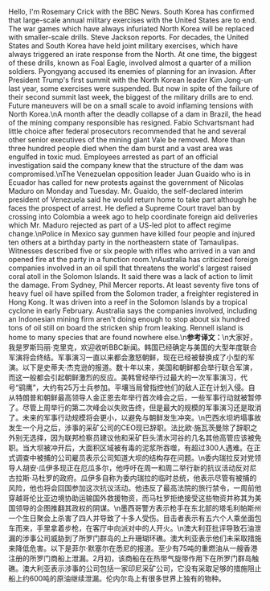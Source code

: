 Hello, I'm Rosemary Crick with the BBC News. South Korea has confirmed that large-scale annual military exercises with the United States are to end. The war games which have always infuriated North Korea will be replaced with smaller-scale drills. Steve Jackson reports. For decades, the United States and South Korea have held joint military exercises, which have always triggered an irate response from the North. At one time, the biggest of these drills, known as Foal Eagle, involved almost a quarter of a million soldiers. Pyongyang accused its enemies of planning for an invasion. After President Trump's first summit with the North Korean leader Kim Jong-un last year, some exercises were suspended. But now in spite of the failure of their second summit last week, the biggest of the military drills are to end. Future maneuvers will be on a small scale to avoid inflaming tensions with North Korea.\nA month after the deadly collapse of a dam in Brazil, the head of the mining company responsible has resigned. Fabio Schvartsmant had little choice after federal prosecutors recommended that he and several other senior executives of the mining giant Vale be removed. More than three hundred people died when the dam burst and a vast area was engulfed in toxic mud. Employees arrested as part of an official investigation said the company knew that the structure of the dam was compromised.\nThe Venezuelan opposition leader Juan Guaido who is in Ecuador has called for new protests against the government of Nicolas Maduro on Monday and Tuesday. Mr. Guaido, the self-declared interim president of Venezuela said he would return home to take part although he faces the prospect of arrest. He defied a Supreme Court travel ban by crossing into Colombia a week ago to help coordinate foreign aid deliveries which Mr. Maduro rejected as part of a US-led plot to affect regime change.\nPolice in Mexico say gunmen have killed four people and injured ten others at a birthday party in the northeastern state of Tamaulipas. Witnesses described five or six people with rifles who arrived in a van and opened fire at the party in a function room.\nAustralia has criticized foreign companies involved in an oil spill that threatens the world's largest raised coral atoll in the Solomon Islands. It said there was a lack of action to limit the damage. From Sydney, Phil Mercer reports. At least seventy five tons of heavy fuel oil have spilled from the Solomon trader, a freighter registered in Hong Kong. It was driven into a reef in the Solomon Islands by a tropical cyclone in early February. Australia says the companies involved, including an Indonesian mining firm aren't doing enough to stop about six hundred tons of oil still on board the stricken ship from leaking. Rennell island is home to many species that are found nowhere else.\n**参考译文：**\n大家好，我是罗斯玛丽·克里克，欢迎收听BBC新闻。韩国已经确定与美国的大型年度联合军演将会终结。军事演习一直以来都会激怒朝鲜，现在已经被替换成了小型的军演。以下是史蒂夫·杰克逊的报道。数十年以来，美国和朝鲜都会举行联合军演，而这一般都会引起朝鲜激烈的反应。美韩曾经举行过最大的一次军事演习，代号“鹞鹰”，大约有25万士兵参加。平壤当局曾指控他们的敌人正在计划入侵。自从特朗普和朝鲜最高领导人金正恩去年举行首次峰会之后，一些军事行动就被暂停了。尽管上周举行的第二次峰会以失败告终，但是最大的规模的军事演习还是取消了。未来的军事行动规模将会更小，以避免与朝鲜发生冲突。\n巴西水坝坍塌事故发生一个月之后，涉事的采矿公司的CEO现已辞职。法比欧·施瓦茨曼除了辞职之外别无选择，因为联邦检察员建议他和采矿巨头清水河谷的几名其他高管应该被免职。当大坝被冲开后，大面积区域被有毒的泥浆所吞噬，有超过300人遇难。在正式调查中被捕的公司雇员表示公司知道大坝的结构存在问题。\n委内瑞拉反对党领导人胡安·瓜伊多现正在厄瓜多尔，他呼吁在周一和周二举行新的抗议活动反对尼古拉斯·马杜罗的政府。瓜伊多自称为委内瑞拉的临时总统，他表示尽管有被捕的风险，他也将会回国参加这次抗议活动。他违反了最高法院的旅行禁令，一周前他穿越哥伦比亚边境协助运输国外救援物资，而马杜罗拒绝接受这些物资并称其为美国领导的企图推翻其政权的阴谋。\n墨西哥警方表示枪手在东北部的塔毛利帕斯州一个生日聚会上杀害了四人并导致了十多人受伤。目击者表示有五六个人乘坐面包车而来，手里拿着步枪，在客厅中向派对中的人开火。\n澳大利亚批评导致石油泄漏的涉事公司威胁到了所罗门群岛的上升珊瑚环礁。澳大利亚表示他们未采取措施来降低危害。以下是菲尔·默塞尔在悉尼的报道。至少有75吨的重燃油从一艘香港注册的所罗门商船上泄漏。2月初，该商船在在热带气旋带作用下在所罗门群岛触礁。澳大利亚表示涉事的公司包括一家印尼采矿公司，它没有采取足够的措施阻止船上约600吨的原油继续泄漏。伦内尔岛上有很多世界上独有的物种。
        